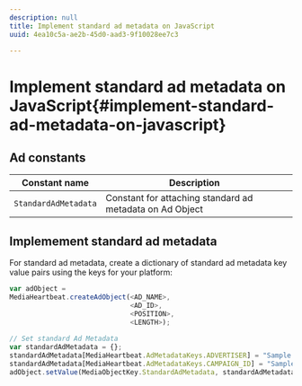 ```yaml
---
description: null
title: Implement standard ad metadata on JavaScript
uuid: 4ea10c5a-ae2b-45d0-aad3-9f10028ee7c3

---
```


# Implement standard ad metadata on JavaScript{#implement-standard-ad-metadata-on-javascript}

## Ad constants

|  Constant name  | Description&nbsp;&nbsp;  |
|---|---|
|  `StandardAdMetadata`  | Constant for attaching standard ad metadata on Ad Object  |

## Implemement standard ad metadata

For standard ad metadata, create a dictionary of standard ad metadata key value pairs using the keys for your platform: 

```js
var adObject =  
MediaHeartbeat.createAdObject(<AD_NAME>,  
                              <AD_ID>,  
                              <POSITION>,  
                              <LENGTH>); 
   
// Set standard Ad Metadata 
var standardAdMetadata = {}; 
standardAdMetadata[MediaHeartbeat.AdMetadataKeys.ADVERTISER] = "Sample Advertiser"; 
standardAdMetadata[MediaHeartbeat.AdMetadataKeys.CAMPAIGN_ID] = "Sample Campaign"; 
adObject.setValue(MediaObjectKey.StandardAdMetadata, standardAdMetadata);
```

